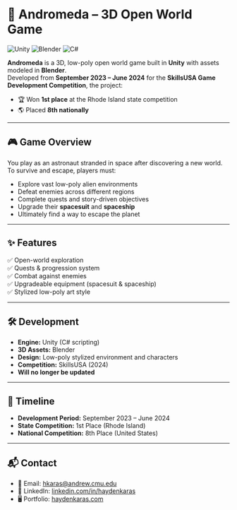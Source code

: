# 🌌 Andromeda – 3D Open World Game  

![Unity](https://img.shields.io/badge/Unity-000000?style=for-the-badge&logo=unity&logoColor=white)
![Blender](https://img.shields.io/badge/Blender-F5792A?style=for-the-badge&logo=blender&logoColor=white)
![C#](https://img.shields.io/badge/C%23-239120?style=for-the-badge&logo=c-sharp&logoColor=white)

**Andromeda** is a 3D, low-poly open world game built in **Unity** with assets modeled in **Blender**.  
Developed from **September 2023 – June 2024** for the **SkillsUSA Game Development Competition**, the project:  
- 🏆 Won **1st place** at the Rhode Island state competition  
- 🌎 Placed **8th nationally**  

---

## 🎮 Game Overview  
You play as an astronaut stranded in space after discovering a new world.  
To survive and escape, players must:  
- Explore vast low-poly alien environments  
- Defeat enemies across different regions  
- Complete quests and story-driven objectives  
- Upgrade their **spacesuit** and **spaceship**  
- Ultimately find a way to escape the planet  

---

## ✨ Features  
✅ Open-world exploration  
✅ Quests & progression system  
✅ Combat against enemies  
✅ Upgradeable equipment (spacesuit & spaceship)  
✅ Stylized low-poly art style  

---

## 🛠️ Development  
- **Engine:** Unity (C# scripting)  
- **3D Assets:** Blender  
- **Design:** Low-poly stylized environment and characters  
- **Competition:** SkillsUSA (2024)
- **Will no longer be updated**  

---

## 📆 Timeline  
- **Development Period:** September 2023 – June 2024  
- **State Competition:** 1st Place (Rhode Island)  
- **National Competition:** 8th Place (United States)  

---

## 📬 Contact  
- 📧 Email: hkaras@andrew.cmu.edu  
- 💼 LinkedIn: [linkedin.com/in/haydenkaras](https://linkedin.com/in/haydenkaras)  
- 🖥️ Portfolio: [haydenkaras.com](https://haydenkaras.com)  
